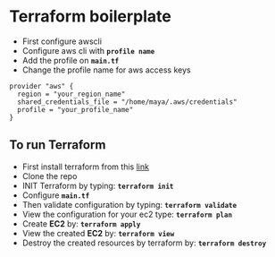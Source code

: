 # Terraform boilerplate

- First configure awscli 
- Configure aws cli with **`profile name`**
- Add the profile on **`main.tf`**
- Change the profile name for aws access keys 
```
provider "aws" {
  region = "your_region_name"
  shared_credentials_file = "/home/maya/.aws/credentials"
  profile = "your_profile_name"
}
```

## To run Terraform 

- First install terraform from this [link](https://learn.hashicorp.com/tutorials/terraform/install-cli)
- Clone the repo 
- INIT Terraform by typing: **`terraform init`**
- Configure **`main.tf`**
- Then validate configuration by typing: **`terraform validate`**
- View the configuration for your ec2 type: **`terraform plan`**
- Create **EC2** by: **`terraform apply`**
- View the created **EC2** by: **`terraform view`**
- Destroy the created resources by terraform by: **`terraform destroy`**
